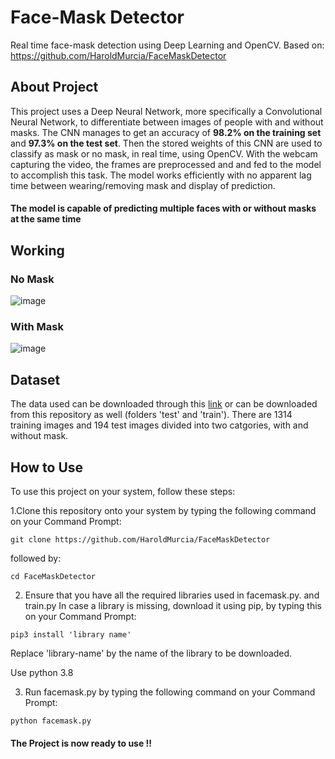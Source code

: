 # Face-Mask Detector
Real time face-mask detection using Deep Learning and OpenCV.
Based on: https://github.com/HaroldMurcia/FaceMaskDetector

## About Project
This project uses a Deep Neural Network, more specifically a Convolutional Neural Network, to differentiate between images of people with and without masks. The CNN manages to get 
an accuracy of **98.2% on the training set** and **97.3% on the test set**. Then the stored weights of this CNN are used to classify as mask or no mask, in real time, using OpenCV.
With the webcam capturing the video, the frames are preprocessed and and fed to the model to accomplish this task. The model works efficiently with no apparent lag time between
wearing/removing mask and display of prediction.

#### The model is capable of predicting multiple faces with or without masks at the same time

## Working

### No Mask

![image](nomask.jpg)

### With Mask

![image](mask.jpg)

## Dataset

The data used can be downloaded through this [link](https://data-flair.training/blogs/download-face-mask-data/) or can be downloaded from this repository as well (folders 'test' and
'train'). There are 1314 training images and 194 test images divided into two catgories, with and without mask.

## How to Use

To use this project on your system, follow these steps:

1.Clone this repository onto your system by typing the following command on your Command Prompt:

```
git clone https://github.com/HaroldMurcia/FaceMaskDetector
```
followed by:

```
cd FaceMaskDetector
```

2. Ensure that you have all the required libraries used in facemask.py. and train.py In case a library is missing, download it using pip, by typing this on your Command Prompt:
```
pip3 install 'library name'
```
Replace 'library-name' by the name of the library to be downloaded.

Use python 3.8

3. Run facemask.py by typing the following command on your Command Prompt:
```
python facemask.py
```

#### The Project is now ready to use !!
